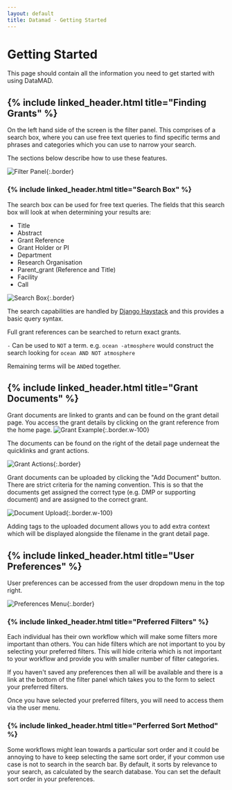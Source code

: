 ```yaml
---
layout: default
title: Datamad - Getting Started
---
```


# Getting Started

This page should contain all the information you need to get started with using DataMAD.

## {% include linked_header.html title="Finding Grants" %}

On the left hand side of the screen is the filter panel. This comprises of a search box, where you can use free text queries to 
find specific terms and phrases and categories which you can use to narrow your search.

The sections below describe how to use these features.

![Filter Panel](/assets/images/tutorial/Filter_panel.png){:.border}

### {% include linked_header.html title="Search Box" %}

The search box can be used for free text queries. The fields that this search box will look at when determining your results are:
- Title
- Abstract
- Grant Reference
- Grant Holder or PI
- Department
- Research Organisation
- Parent_grant (Reference and Title)
- Facility
- Call

![Search Box](/assets/images/tutorial/search_box.png){:.border}

The search capabilities are handled by [Django Haystack](https://django-haystack.readthedocs.io/en/master/) and this provides a
basic query syntax.

Full grant references can be searched to return exact grants.

`-` Can be used to `NOT` a term. e.g. `ocean -atmosphere` would construct the search looking for `ocean AND NOT atmosphere`

Remaining terms will be `AND`ed together.



## {% include linked_header.html title="Grant Documents" %}

Grant documents are linked to grants and can be found on the grant detail page. You access the grant details by clicking on
the grant reference from the home page.
![Grant Example](/assets/images/tutorial/grant_table.png){:.border.w-100}

The documents can be found on the right of the detail page underneat the quicklinks and grant actions.

![Grant Actions](/assets/images/tutorial/grant_actions.png){:.border}

Grant documents can be uploaded by clicking the "Add Document" button.
There are strict criteria for the naming convention. This is so that the documents get 
assigned the correct type (e.g. DMP or supporting document) and are assigned to the correct grant.

![Document Upload](/assets/images/tutorial/document_upload.png){:.border.w-100}

Adding tags to the uploaded document allows you to add extra context which will be displayed
alongside the filename in the grant detail page.

## {% include linked_header.html title="User Preferences" %}

User preferences can be accessed from the user dropdown menu in the top right.

![Preferences Menu](/assets/images/tutorial/Preferences_Menu.png){:.border}

### {% include linked_header.html title="Preferred Filters" %}

Each individual has their own workflow which will make some filters more important than others. You can hide 
filters which are not important to you by selecting your preferred filters. This will hide criteria which is not important to your
workflow and provide you with smaller number of filter categories.

If you haven't saved any preferences then all will be available and there is a link at the bottom of the filter panel which 
takes you to the form to select your preferred filters.

Once you have selected your preferred filters, you will need to access them via the user menu.



### {% include linked_header.html title="Perferred Sort Method" %}

Some workflows might lean towards a particular sort order and it could be annoying to have to keep selecting the same sort order, if
your common use case is not to search in the search bar. By default, it sorts by relevance to your search, as calculated by the search database. 
You can set the default sort order in your preferences.